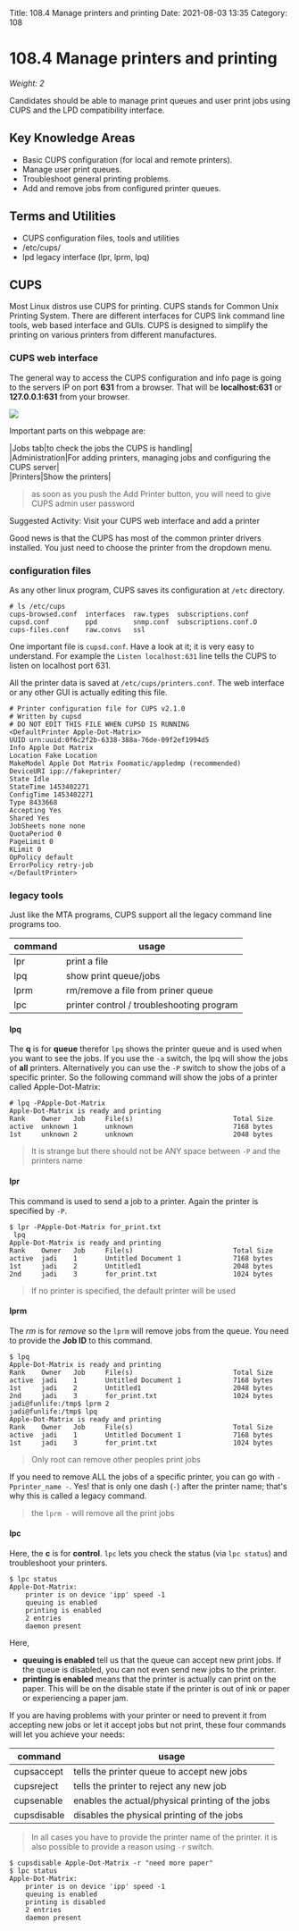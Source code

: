 Title: 108.4 Manage printers and printing
Date: 2021-08-03 13:35
Category: 108

# 108.4 Manage printers and printing

_Weight: 2_

Candidates should be able to manage print queues and user print jobs using CUPS and the LPD compatibility interface.

## Key Knowledge Areas

* Basic CUPS configuration \(for local and remote printers\).
* Manage user print queues.
* Troubleshoot general printing problems.
* Add and remove jobs from configured printer queues.

## Terms and Utilities

* CUPS configuration files, tools and utilities
* /etc/cups/
* lpd legacy interface \(lpr, lprm, lpq\)

## CUPS

Most Linux distros use CUPS for printing. CUPS stands for Common Unix Printing System.  There are different interfaces for CUPS link command line tools, web based interface and GUIs. CUPS is designed to simplify the printing on various printers from different manufactures.

### CUPS web interface

The general way to access the CUPS configuration and info page is going to the servers IP on port **631** from a browser. That will be **localhost:631** or **127.0.0.1:631** from your browser.

![](cups.png)

Important parts on this webpage are:

\|Jobs tab\|to check the jobs the CUPS is handling\|  
\|Administration\|For adding printers, managing jobs and configuring the CUPS server\|  
\|Printers\|Show the printers\|

> as soon as you push the Add Printer button, you will need to give CUPS admin user password

Suggested Activity: Visit your CUPS web interface and add a printer

Good news is that the CUPS has most of the common printer drivers installed. You just need to choose the printer from the dropdown menu.

### configuration files

As any other linux program, CUPS saves its configuration at `/etc` directory.

```
# ls /etc/cups
cups-browsed.conf  interfaces  raw.types  subscriptions.conf
cupsd.conf         ppd         snmp.conf  subscriptions.conf.O
cups-files.conf    raw.convs   ssl
```

One important file is `cupsd.conf`. Have a look at it; it is very easy to understand. For example the `Listen localhost:631` line tells the CUPS to listen on localhost port 631.

All the printer data is saved at `/etc/cups/printers.conf`. The web interface or any other GUI is actually editing this file.

```
# Printer configuration file for CUPS v2.1.0
# Written by cupsd
# DO NOT EDIT THIS FILE WHEN CUPSD IS RUNNING
<DefaultPrinter Apple-Dot-Matrix>
UUID urn:uuid:0f6c2f2b-6338-388a-76de-09f2ef1994d5
Info Apple Dot Matrix
Location Fake Location
MakeModel Apple Dot Matrix Foomatic/appledmp (recommended)
DeviceURI ipp://fakeprinter/
State Idle
StateTime 1453402271
ConfigTime 1453402271
Type 8433668
Accepting Yes
Shared Yes
JobSheets none none
QuotaPeriod 0
PageLimit 0
KLimit 0
OpPolicy default
ErrorPolicy retry-job
</DefaultPrinter>
```

### legacy tools

Just like the MTA programs, CUPS support all the legacy command line programs too.

| command | usage |
| --- | --- |
| lpr | print a file |
| lpq | show print queue/jobs |
| lprm | rm/remove a file from priner queue |
| lpc | printer control / troubleshooting program |

#### lpq

The **q** is for **queue** therefor `lpq` shows the printer queue and is used when you want to see the jobs. If you use the `-a` switch,  the lpq will show the jobs of **all** printers. Alternatively you can use the `-P` switch to show the jobs of a specific printer. So the following command will show the jobs of a printer called Apple-Dot-Matrix:

```
# lpq -PApple-Dot-Matrix
Apple-Dot-Matrix is ready and printing
Rank    Owner   Job     File(s)                         Total Size
active  unknown 1       unknown                         7168 bytes
1st     unknown 2       unknown                         2048 bytes
```

> It is strange but there should not be ANY space between `-P` and the printers name

#### lpr

This command is used to send a job to a printer. Again the printer is specified by `-P`.

```
$ lpr -PApple-Dot-Matrix for_print.txt
 lpq
Apple-Dot-Matrix is ready and printing
Rank    Owner   Job     File(s)                         Total Size
active  jadi    1       Untitled Document 1             7168 bytes
1st     jadi    2       Untitled1                       2048 bytes
2nd     jadi    3       for_print.txt                   1024 bytes
```

> If no printer is specified, the default printer will be used

#### lprm

The _rm_ is for _remove_ so the `lprm` will remove jobs from the queue. You need to provide the **Job ID** to this command.

```
$ lpq
Apple-Dot-Matrix is ready and printing
Rank    Owner   Job     File(s)                         Total Size
active  jadi    1       Untitled Document 1             7168 bytes
1st     jadi    2       Untitled1                       2048 bytes
2nd     jadi    3       for_print.txt                   1024 bytes
jadi@funlife:/tmp$ lprm 2
jadi@funlife:/tmp$ lpq
Apple-Dot-Matrix is ready and printing
Rank    Owner   Job     File(s)                         Total Size
active  jadi    1       Untitled Document 1             7168 bytes
1st     jadi    3       for_print.txt                   1024 bytes
```

> Only root can remove other peoples print jobs

If you need to remove ALL the jobs of a specific printer, you can go with `-Pprinter_name -`. Yes! that is only one dash \(`-`\) after the printer name; that's why this is called a legacy command.

> the `lprm -` will remove all the print jobs

#### lpc

Here, the **c** is for **control**. `lpc` lets you check the status \(via `lpc status`\) and troubleshoot your printers.

```
$ lpc status
Apple-Dot-Matrix:
    printer is on device 'ipp' speed -1
    queuing is enabled
    printing is enabled
    2 entries
    daemon present
```

Here,

* **queuing is enabled** tell us that the queue can accept new print jobs. If the queue is disabled, you can not even send new jobs to the printer.
* **printing is enabled** means that the printer is actually can print on the paper. This will be on the disable state if the printer is out of ink or paper or experiencing a paper jam.

If you are having problems with your printer or need to prevent it from accepting new jobs or let it accept jobs but not print, these four commands will let you achieve your needs:

| command | usage |
| --- | --- |
| cupsaccept | tells the printer queue to accept new jobs |
| cupsreject | tells the printer to reject any new job |
| cupsenable | enables the actual/physical printing of the jobs |
| cupsdisable | disables the physical printing of the jobs |

> In all cases you have to provide the printer name of the printer. it is also possible to provide a reason using `-r` switch.

```
$ cupsdisable Apple-Dot-Matrix -r "need more paper"
$ lpc status
Apple-Dot-Matrix:
    printer is on device 'ipp' speed -1
    queuing is enabled
    printing is disabled
    2 entries
    daemon present
```
